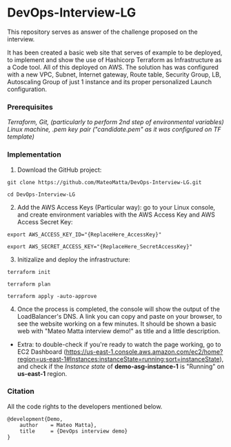 # DevOps-Interview-LG
This repository serves as answer of the challenge proposed on the interview.

It has been created a basic web site that serves of example to be deployed, to implement and show the use of Hashicorp Terraform as Infrastructure as a Code tool. All of this deployed on AWS.
The solution has was configured with a new VPC, Subnet, Internet gateway, Route table, Security Group, LB, Autoscaling Group of just 1 instance and its proper personalized Launch configuration.

### Prerequisites
*Terraform, Git, (particularly to perform 2nd step of environmental variables) Linux machine, .pem key pair ("candidate.pem" as it was configured on TF template)*

### Implementation
1. Download the GitHub project:

```git clone https://github.com/MateoMatta/DevOps-Interview-LG.git```
  
```cd DevOps-Interview-LG```
  
2. Add the AWS Access Keys (Particular way): go to your Linux console, and create environment variables with the AWS Access Key and AWS Access Secret Key:

```export AWS_ACCESS_KEY_ID="{ReplaceHere_AccessKey}"```
  
```export AWS_SECRET_ACCESS_KEY="{ReplaceHere_SecretAccessKey}"```
  
3. Initizalize and deploy the infrastructure:

```terraform init```
  
```terraform plan```
  
```terraform apply -auto-approve```
  
4. Once the process is completed, the console will show the output of the LoadBalancer's DNS. A link you can copy and paste on your browser, to see the website working on a few minutes.
  It should be shown a basic web with "Mateo Matta interview demo!" as title and a little description. 

- Extra: to double-check if you're ready to watch the page working, go to EC2 Dashboard (https://us-east-1.console.aws.amazon.com/ec2/home?region=us-east-1#Instances:instanceState=running;sort=instanceState), and check if the *Instance state* of **demo-asg-instance-1** is "Running" on **us-east-1** region.

### Citation
All the code rights to the developers mentioned below.

    @development{Demo,
        author    = Mateo Matta}, 
        title     = {DevOps interview demo}
    }
